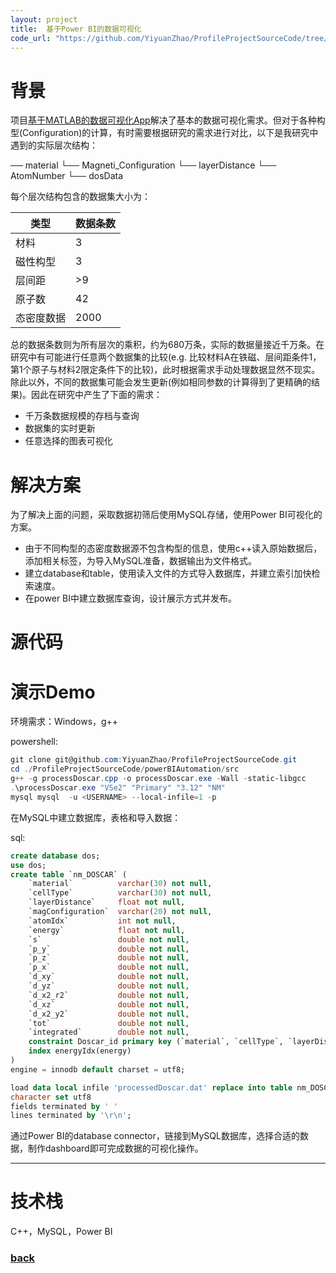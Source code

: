 ```yaml
---
layout: project
title:  基于Power BI的数据可视化
code_url: "https://github.com/YiyuanZhao/ProfileProjectSourceCode/tree/main/VASP_Plotter"
---
```


# 背景
项目[基于MATLAB的数据可视化App](./matlabDataVisualization)解决了基本的数据可视化需求。但对于各种构型(Configuration)的计算，有时需要根据研究的需求进行对比，以下是我研究中遇到的实际层次结构：

── material
   └── Magneti_Configuration
       └── layerDistance
           └── AtomNumber
               └── dosData

每个层次结构包含的数据集大小为：

| 类型       | 数据条数 |
|------------|----------|
| 材料       | 3        |
| 磁性构型   | 3        |
| 层间距     | >9       |
| 原子数     | 42       |
| 态密度数据 | 2000     |

总的数据条数则为所有层次的乘积，约为680万条，实际的数据量接近千万条。在研究中有可能进行任意两个数据集的比较(e.g. 比较材料A在铁磁、层间距条件1，第1个原子与材料2限定条件下的比较)，此时根据需求手动处理数据显然不现实。除此以外，不同的数据集可能会发生更新(例如相同参数的计算得到了更精确的结果)。因此在研究中产生了下面的需求：

 - 千万条数据规模的存档与查询
 - 数据集的实时更新
 - 任意选择的图表可视化

# 解决方案
为了解决上面的问题，采取数据初筛后使用MySQL存储，使用Power BI可视化的方案。

 - 由于不同构型的态密度数据源不包含构型的信息，使用c++读入原始数据后，添加相关标签，为导入MySQL准备，数据输出为文件格式。
 - 建立database和table，使用读入文件的方式导入数据库，并建立索引加快检索速度。
 - 在power BI中建立数据库查询，设计展示方式并发布。

# 源代码

# 演示Demo
环境需求：Windows，g++

powershell:
```powershell
git clone git@github.com:YiyuanZhao/ProfileProjectSourceCode.git
cd ./ProfileProjectSourceCode/powerBIAutomation/src
g++ -g processDoscar.cpp -o processDoscar.exe -Wall -static-libgcc
.\processDoscar.exe "VSe2" "Primary" "3.12" "NM"
mysql mysql  -u <USERNAME> --local-infile=1 -p
```
在MySQL中建立数据库，表格和导入数据：

sql:
```sql
create database dos;
use dos;
create table `nm_DOSCAR` (
    `material`          varchar(30) not null,
    `cellType`          varchar(30) not null,
    `layerDistance`     float not null,
    `magConfiguration`  varchar(20) not null,
    `atomIdx`           int not null,
    `energy`            float not null,
    `s`                 double not null,
    `p_y`               double not null,
    `p_z`               double not null,
    `p_x`               double not null,
    `d_xy`              double not null,
    `d_yz`              double not null,
    `d_x2_r2`           double not null,
    `d_xz`              double not null,
    `d_x2_y2`           double not null,
    `tot`               double not null,
    `integrated`        double not null,
    constraint Doscar_id primary key (`material`, `cellType`, `layerDistance`, `magConfiguration`, `atomIdx`, `energy`),
    index energyIdx(energy)
)
engine = innodb default charset = utf8;

load data local infile 'processedDoscar.dat' replace into table nm_DOSCAR
character set utf8
fields terminated by ' '
lines terminated by '\r\n';
```

通过Power BI的database connector，链接到MySQL数据库，选择合适的数据，制作dashboard即可完成数据的可视化操作。
* * *

# 技术栈
C++，MySQL，Power BI
### [back](/)